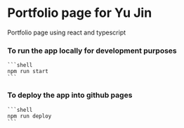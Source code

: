 # Portfolio page for Yu Jin

Portfolio page using react and typescript

### To run the app locally for development purposes
	```shell
	npm run start
	```

### To deploy the app into github pages
	```shell
	npm run deploy
	```
